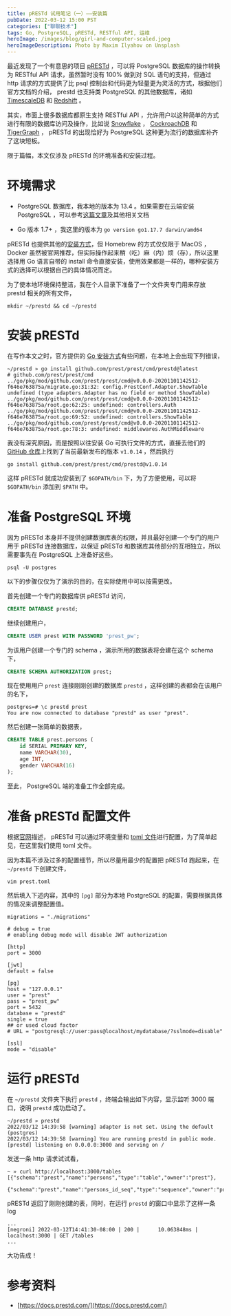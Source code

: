 ```yaml
---
title: pRESTd 试用笔记（一）——安装篇
pubDate: 2022-03-12 15:00 PST
categories: ["聊聊技术"]
tags: Go, PostgreSQL, pRESTd, RESTful API, 运维
heroImage: /images/blog/girl-and-computer-scaled.jpeg
heroImageDescription: Photo by Maxim Ilyahov on Unsplash
---
```


最近发现了一个有意思的项目 [pRESTd](https://docs.prestd.com/) ，可以将 PostgreSQL 数据库的操作转换为 RESTful API 请求，虽然暂时没有 100% 做到对 SQL 语句的支持，但通过 http 请求的方式提供了比 psql 控制台和代码更为轻量更为灵活的方式，根据他们官方文档的介绍， prestd 也支持类 PostgreSQL 的其他数据库，诸如 [TimescaleDB](https://docs.prestd.com/prestd/integrations/timescaledb/) 和 [Redshift](https://docs.prestd.com/prestd/integrations/redshift/) 。

其实，市面上很多数据库都原生支持 RESTful API ，允许用户以这种简单的方式进行有限的数据库访问及操作，比如说 [Snowflake](https://docs.snowflake.com/en/developer-guide/sql-api/index.html) ， [CockroachDB](https://www.cockroachlabs.com/docs/api/cluster/v2.html) 和 [TigerGraph](https://docs.tigergraph.com/tigergraph-server/current/api/) ， pRESTd 的出现恰好为 PostgreSQL 这种更为流行的数据库补齐了这块短板。

限于篇幅，本文仅涉及 pRESTd 的环境准备和安装过程。

# 环境需求

- PostgreSQL 数据库，我本地的版本为 13.4 。如果需要在云端安装 PostgreSQL ，可以参考[这篇文章](https://old-panda.com/posts/amazon-linux-2-postgresql)及其他相关文档

- Go 版本 1.7+ ，我这里的版本为 `go version go1.17.7 darwin/amd64`

pRESTd 也提供其他的[安装方式](https://docs.prestd.com/prestd/setup/)，但 Homebrew 的方式仅仅限于 MacOS ， Docker 虽然被官网推荐，但实际操作起来稍（吃）麻（内）烦（存），所以这里选择用 Go 语言自带的 install 命令直接安装，使用效果都是一样的，哪种安装方式的选择可以根据自己的具体情况而定。

为了使本地环境保持整洁，我在个人目录下准备了一个文件夹专门用来存放 prestd 相关的所有文件，

```shell
mkdir ~/prestd && cd ~/prestd
```

# 安装 pRESTd

在写作本文之时，官方提供的 [Go 安装方式](https://docs.prestd.com/prestd/setup/golang/)有些问题，在本地上会出现下列错误，

```shell
~/prestd » go install github.com/prest/prest/cmd/prestd@latest
# github.com/prest/prest/cmd
../go/pkg/mod/github.com/prest/prest/cmd@v0.0.0-20201101142512-f646e763875a/migrate.go:31:32: config.PrestConf.Adapter.ShowTable undefined (type adapters.Adapter has no field or method ShowTable)
../go/pkg/mod/github.com/prest/prest/cmd@v0.0.0-20201101142512-f646e763875a/root.go:62:25: undefined: controllers.Auth
../go/pkg/mod/github.com/prest/prest/cmd@v0.0.0-20201101142512-f646e763875a/root.go:69:52: undefined: controllers.ShowTable
../go/pkg/mod/github.com/prest/prest/cmd@v0.0.0-20201101142512-f646e763875a/root.go:78:3: undefined: middlewares.AuthMiddleware
```

我没有深究原因，而是按照以往安装 Go 可执行文件的方式，直接去他们的 [GitHub 仓库](https://github.com/prest/prest)上找到了当前最新发布的版本 `v1.0.14` ，然后执行

```shell
go install github.com/prest/prest/cmd/prestd@v1.0.14
```

这样 pRESTd 就成功安装到了 `$GOPATH/bin` 下，为了方便使用，可以将 `$GOPATH/bin` 添加到 `$PATH` 中。

# 准备 PostgreSQL 环境

因为 pRESTd 本身并不提供创建数据库表的权限，并且最好创建一个专门的用户用于 pRESTd 连接数据库，以保证 pRESTd 和数据库其他部分的互相独立，所以需要事先在 PostgreSQL 上准备好这些。

```shell
psql -U postgres
```

以下的步骤仅仅为了演示的目的，在实际使用中可以按需更改。

首先创建一个专门的数据库供 pRESTd 访问，

```sql
CREATE DATABASE prestd;
```

继续创建用户，

```sql
CREATE USER prest WITH PASSWORD 'prest_pw';
```

为该用户创建一个专门的 schema ，演示所用的数据表将会建在这个 schema 下，

```sql
CREATE SCHEMA AUTHORIZATION prest;
```

现在使用用户 `prest` 连接刚刚创建的数据库 `prestd` ，这样创建的表都会在该用户的名下，

```
postgres=# \c prestd prest
You are now connected to database "prestd" as user "prest".
```

然后创建一张简单的数据表，

```sql
CREATE TABLE prest.persons (
    id SERIAL PRIMARY KEY,
    name VARCHAR(30),
    age INT,
    gender VARCHAR(16)
);
```

至此， PostgreSQL 端的准备工作全部完成。

# 准备 pRESTd 配置文件

根据[官网](https://docs.prestd.com/prestd/deployment/server-configuration/)描述， pRESTd 可以通过环境变量和 [toml 文件](https://toml.io/en/)进行配置，为了简单起见，在这里我们使用 toml 文件。

因为本篇不涉及过多的配置细节，所以尽量用最少的配置把 pRESTd 跑起来，在 `~/prestd` 下创建文件，

```shell
vim prest.toml
```

然后填入下述内容，其中的 `[pg]` 部分为本地 PostgreSQL 的配置，需要根据具体的情况来调整配置值。

```
migrations = "./migrations"

# debug = true
# enabling debug mode will disable JWT authorization

[http]
port = 3000

[jwt]
default = false

[pg]
host = "127.0.0.1"
user = "prest"
pass = "prest_pw"
port = 5432
database = "prestd"
single = true
## or used cloud factor
# URL = "postgresql://user:pass@localhost/mydatabase/?sslmode=disable"

[ssl]
mode = "disable"
```

# 运行 pRESTd

在 `~/prestd` 文件夹下执行 `prestd` ，终端会输出如下内容，显示监听 3000 端口，说明 `prestd` 成功启动了。

```
~/prestd » prestd
2022/03/12 14:39:58 [warning] adapter is not set. Using the default (postgres)
2022/03/12 14:39:58 [warning] You are running prestd in public mode.
[prestd] listening on 0.0.0.0:3000 and serving on /
```

发送一条 http 请求试试看，

```
~ » curl http://localhost:3000/tables
[{"schema":"prest","name":"persons","type":"table","owner":"prest"},
 {"schema":"prest","name":"persons_id_seq","type":"sequence","owner":"prest"}]
```

pRESTd 返回了刚刚创建的表，同时，在运行 `prestd` 的窗口中显示了这样一条 log

```
...
[negroni] 2022-03-12T14:41:30-08:00 | 200 | 	 10.063848ms | localhost:3000 | GET /tables
...
```

大功告成！

# 参考资料

- [https://docs.prestd.com/](https://docs.prestd.com/)
